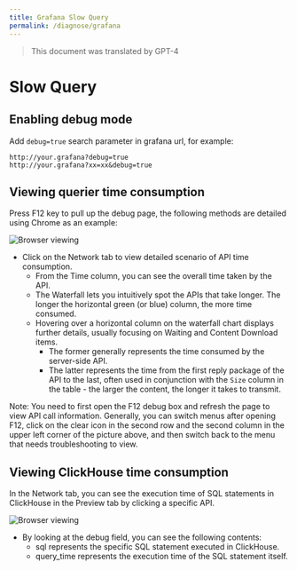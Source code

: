 ```yaml
---
title: Grafana Slow Query
permalink: /diagnose/grafana
---
```


> This document was translated by GPT-4

# Slow Query

## Enabling debug mode

Add `debug=true` search parameter in grafana url, for example:

```url
http://your.grafana?debug=true
http://your.grafana?xx=xx&debug=true
```

## Viewing querier time consumption

Press F12 key to pull up the debug page, the following methods are detailed using Chrome as an example:

![Browser viewing](./imgs/grafana_api_networks.png)

- Click on the Network tab to view detailed scenario of API time consumption.
  - From the Time column, you can see the overall time taken by the API.
  - The Waterfall lets you intuitively spot the APIs that take longer. The longer the horizontal green (or blue) column, the more time consumed.
  - Hovering over a horizontal column on the waterfall chart displays further details, usually focusing on Waiting and Content Download items.
    - The former generally represents the time consumed by the server-side API.
    - The latter represents the time from the first reply package of the API to the last, often used in conjunction with the `Size` column in the table - the larger the content, the longer it takes to transmit.

Note: You need to first open the F12 debug box and refresh the page to view API call information. Generally, you can switch menus after opening F12, click on the clear icon in the second row and the second column in the upper left corner of the picture above, and then switch back to the menu that needs troubleshooting to view.

## Viewing ClickHouse time consumption

In the Network tab, you can see the execution time of SQL statements in ClickHouse in the Preview tab by clicking a specific API.

![Browser viewing](./imgs/querier_debug_info.png)

- By looking at the debug field, you can see the following contents:
  - sql represents the specific SQL statement executed in ClickHouse.
  - query_time represents the execution time of the SQL statement itself.
